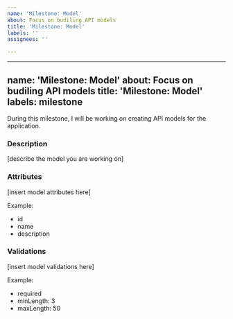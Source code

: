 ```yaml
---
name: 'Milestone: Model'
about: Focus on budiling API models
title: 'Milestone: Model'
labels: ''
assignees: ''

---
```


---

name: 'Milestone: Model'
about: Focus on budiling API models
title: 'Milestone: Model'
labels: milestone
---

During this milestone, I will be working on creating API models for the application.

### Description
[describe the model you are working on]

### Attributes
[insert model attributes here]

Example:
- id
- name
- description

### Validations
[insert model validations here]

Example:
- required
- minLength: 3
- maxLength: 50

